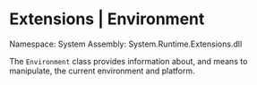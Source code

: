# Extensions | Environment

Namespace: System
Assembly: System.Runtime.Extensions.dll

The `Environment` class provides information about, and means to manipulate, the current environment and platform.
<br>


